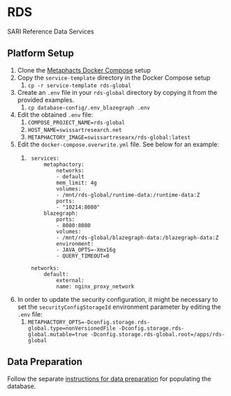 # RDS
SARI Reference Data Services

## Platform Setup

1. Clone the [Metaphacts Docker Compose](https://github.com/metaphacts/metaphactory-docker-compose) setup
1. Copy the `service-template` directory in the Docker Compose setup
    1. `cp -r service-template rds-global`
1. Create an `.env` file in your `rds-global` directory by copying it from the provided examples.
    1. `cp database-config/.env_blazegraph .env`
1. Edit the obtained `.env` file:
    1. `COMPOSE_PROJECT_NAME=rds-global`
    1. `HOST_NAME=swissartresearch.net`
    1. `METAPHACTORY_IMAGE=swissartresearx/rds-global:latest`
1. Edit the `docker-compose.overwrite.yml` file. See below for an example:
    1. ```version: "2.2"
        services:
            metaphactory:
                networks:
                - default
                mem_limit: 4g
                volumes:
                - /mnt/rds-global/runtime-data:/runtime-data:Z
                ports:
                - "10214:8080"
            blazegraph:
                ports:
                - 8080:8080
                volumes:
                - /mnt/rds-global/blazegraph-data:/blazegraph-data:Z
                environment:
                - JAVA_OPTS=-Xmx16g
                - QUERY_TIMEOUT=0

        networks:
            default:
                external:
                name: nginx_proxy_network
        ```
1. In order to update the security configuration, it might be necessary to set the `securityConfigStorageId` environment parameter by editing the `.env` file:
    1. `METAPHACTORY_OPTS=-Dconfig.storage.rds-global.type=nonVersionedFile -Dconfig.storage.rds-global.mutable=true -Dconfig.storage.rds-global.root=/apps/rds-global`

## Data Preparation

Follow the separate [instructions for data preparation](https://github.com/swiss-art-research-net/rds/tree/main/data-preparation#readme) for populating the database.